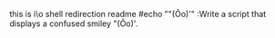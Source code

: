 this is i\o shell redirection readme
#echo "\"(Ôo)'" :Write a script that displays a confused smiley "(Ôo)'.
